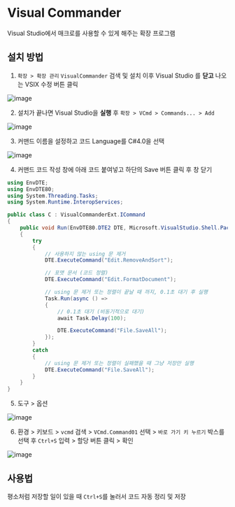 # Visual Commander
Visual Studio에서 매크로를 사용할 수 있게 해주는 확장 프로그램

## 설치 방법
1. `확장 > 확장 관리` `VisualCommander` 검색 및 설치 이후 Visual Studio 를 **닫고** 나오는 VSIX 수정 버튼 클릭

![image](https://github.com/user-attachments/assets/cecbaff4-2047-4e99-8038-c016eb8a07c1)


2. 설치가 끝나면 Visual Studio을 **실행** 후 `확장 > VCmd > Commands... > Add`

![image](https://github.com/user-attachments/assets/d64100c4-7a37-43a2-b638-6c915246b2b1)


3. 커맨드 이름을 설정하고 코드 Language를 C#4.0을 선택

![image](https://github.com/user-attachments/assets/9a41a6d1-a22f-462d-b208-911d71ebe91c)


4. 커맨드 코드 작성 창에 아래 코드 붙여넣고 하단의 Save 버튼 클릭 후 창 닫기
``` C#
using EnvDTE;
using EnvDTE80;
using System.Threading.Tasks;
using System.Runtime.InteropServices;

public class C : VisualCommanderExt.ICommand
{
    public void Run(EnvDTE80.DTE2 DTE, Microsoft.VisualStudio.Shell.Package package) 
    {
        try
        {
            // 사용하지 않는 using 문 제거
            DTE.ExecuteCommand("Edit.RemoveAndSort");

            // 포맷 문서 (코드 정렬)
            DTE.ExecuteCommand("Edit.FormatDocument");

            // using 문 제거 또는 정렬이 끝날 때 까지, 0.1초 대기 후 실행
            Task.Run(async () =>
            {
                // 0.1초 대기 (비동기적으로 대기)
                await Task.Delay(100);

                DTE.ExecuteCommand("File.SaveAll");
            });
        }
        catch
        {
            // using 문 제거 또는 정렬이 실패했을 때 그냥 저장만 실행
            DTE.ExecuteCommand("File.SaveAll");
        }
    }
}
```


5. 도구 > 옵션

![image](https://github.com/user-attachments/assets/2a2c080c-cf1d-4f92-af98-26d689f65f9d)


6. 환경 > 키보드 > `vcmd` 검색 > `VCmd.Command01` 선택 > `바로 가기 키 누르기` 박스를 선택 후 `Ctrl+S` 입력 > 할당 버튼 클릭 > 확인

![image](https://github.com/user-attachments/assets/7b9f2f89-0e86-4db0-a6e6-c99f2ccc9eee)

## 사용법
평소처럼 저장할 일이 있을 때 `Ctrl+S`를 눌러서 코드 자동 정리 및 저장


